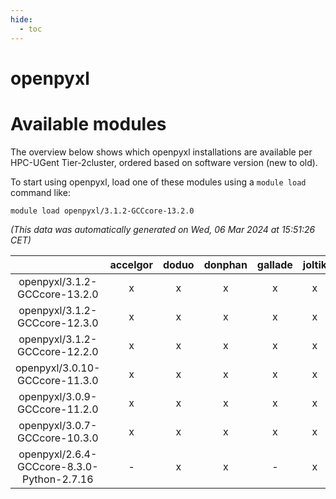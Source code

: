 ```yaml
---
hide:
  - toc
---
```


openpyxl
========

# Available modules


The overview below shows which openpyxl installations are available per HPC-UGent Tier-2cluster, ordered based on software version (new to old).

To start using openpyxl, load one of these modules using a `module load` command like:

```shell
module load openpyxl/3.1.2-GCCcore-13.2.0
```

*(This data was automatically generated on Wed, 06 Mar 2024 at 15:51:26 CET)*  

| |accelgor|doduo|donphan|gallade|joltik|skitty|
| :---: | :---: | :---: | :---: | :---: | :---: | :---: |
|openpyxl/3.1.2-GCCcore-13.2.0|x|x|x|x|x|x|
|openpyxl/3.1.2-GCCcore-12.3.0|x|x|x|x|x|x|
|openpyxl/3.1.2-GCCcore-12.2.0|x|x|x|x|x|x|
|openpyxl/3.0.10-GCCcore-11.3.0|x|x|x|x|x|x|
|openpyxl/3.0.9-GCCcore-11.2.0|x|x|x|x|x|x|
|openpyxl/3.0.7-GCCcore-10.3.0|x|x|x|x|x|x|
|openpyxl/2.6.4-GCCcore-8.3.0-Python-2.7.16|-|x|x|-|x|x|
